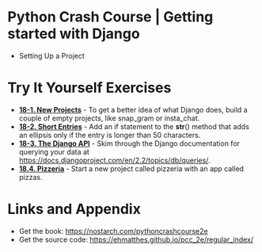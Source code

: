 # Python Crash Course | Getting started with Django

* Setting Up a Project

Try It Yourself Exercises
========================================================

* **[18-1. New Projects](https://github.com/nihathalici/Python-Crash-Course-The-Book/blob/main/Projects/Django-Project/2nd-Loop/00-Getting-started-with-Django/Try-it-yourself/18-1-New-Projects.md)** - To get a better idea of what Django does, build a couple of empty projects, like snap_gram or insta_chat.
* **[18-2. Short Entries](https://github.com/nihathalici/Python-Crash-Course-The-Book/blob/main/Projects/Django-Project/2nd-Loop/00-Getting-started-with-Django/Try-it-yourself/18-2-Short-Entries.md)** - Add an if statement to the __str__() method that adds an ellipsis only if the entry is longer than 50 characters.
* **[18-3. The Django API](https://docs.djangoproject.com/en/2.2/topics/db/queries/)** - Skim through the Django documentation for querying your data at https://docs.djangoproject.com/en/2.2/topics/db/queries/.
* **[18.4. Pizzeria](https://github.com/nihathalici/Python-Crash-Course-The-Book/blob/main/Projects/Django-Project/2nd-Loop/00-Getting-started-with-Django/Try-it-yourself/18-4-Pizzeria)** - Start a new project called pizzeria with an app called pizzas.

Links and Appendix
========================================================

- Get the book: https://nostarch.com/pythoncrashcourse2e
- Get the source code: https://ehmatthes.github.io/pcc_2e/regular_index/
